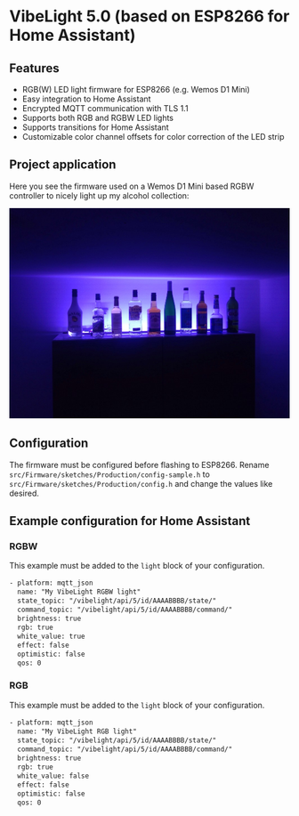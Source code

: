 # VibeLight 5.0 (based on ESP8266 for Home Assistant)

## Features

- RGB(W) LED light firmware for ESP8266 (e.g. Wemos D1 Mini)
- Easy integration to Home Assistant
- Encrypted MQTT communication with TLS 1.1
- Supports both RGB and RGBW LED lights
- Supports transitions for Home Assistant
- Customizable color channel offsets for color correction of the LED strip

## Project application

Here you see the firmware used on a Wemos D1 Mini based RGBW controller to nicely light up my alcohol collection:

<img alt="VibeLight 5.0 nicely lights up my alcohol collection" src="https://github.com/bastianraschke/vibelight-5-homeassistant-rgbw/blob/master/projectcover.jpg" width="650">

## Configuration

The firmware must be configured before flashing to ESP8266. Rename `src/Firmware/sketches/Production/config-sample.h` to `src/Firmware/sketches/Production/config.h` and change the values like desired.

## Example configuration for Home Assistant

### RGBW

This example must be added to the `light` block of your configuration.

    - platform: mqtt_json
      name: "My VibeLight RGBW light"
      state_topic: "/vibelight/api/5/id/AAAABBBB/state/"
      command_topic: "/vibelight/api/5/id/AAAABBBB/command/"
      brightness: true
      rgb: true
      white_value: true
      effect: false
      optimistic: false
      qos: 0

### RGB

This example must be added to the `light` block of your configuration.

    - platform: mqtt_json
      name: "My VibeLight RGB light"
      state_topic: "/vibelight/api/5/id/AAAABBBB/state/"
      command_topic: "/vibelight/api/5/id/AAAABBBB/command/"
      brightness: true
      rgb: true
      white_value: false
      effect: false
      optimistic: false
      qos: 0
